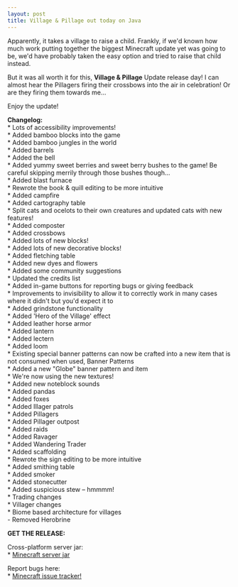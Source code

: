 ```yaml
---
layout: post
title: Village & Pillage out today on Java
---
```


Apparently, it takes a village to raise a child. Frankly, if we'd known how much work putting together the biggest Minecraft update yet was going to be, we'd have probably taken the easy option and tried to raise that child instead.

But it was all worth it for this, **Village & Pillage** Update release day! I can almost hear the Pillagers firing their crossbows into the air in celebration! Or are they firing them towards me...

Enjoy the update!

**Changelog:**<br>
\* Lots of accessibility improvements!<br>
\* Added bamboo blocks into the game<br>
\* Added bamboo jungles in the world<br>
\* Added barrels<br>
\* Added the bell<br>
\* Added yummy sweet berries and sweet berry bushes to the game! Be careful skipping merrily through those bushes though...<br>
\* Added blast furnace<br>
\* Rewrote the book & quill editing to be more intuitive<br>
\* Added campfire<br>
\* Added cartography table<br>
\* Split cats and ocelots to their own creatures and updated cats with new features!<br>
\* Added composter<br>
\* Added crossbows<br>
\* Added lots of new blocks!<br>
\* Added lots of new decorative blocks!<br>
\* Added fletching table<br>
\* Added new dyes and flowers<br>
\* Added some community suggestions<br>
\* Updated the credits list<br>
\* Added in-game buttons for reporting bugs or giving feedback<br>
\* Improvements to invisibility to allow it to correctly work in many cases where it didn't but you'd expect it to<br>
\* Added grindstone functionality<br>
\* Added 'Hero of the Village' effect<br>
\* Added leather horse armor<br>
\* Added lantern<br>
\* Added lectern<br>
\* Added loom<br>
\* Existing special banner patterns can now be crafted into a new item that is not consumed when used, Banner Patterns<br>
\* Added a new "Globe" banner pattern and item<br>
\* We're now using the new textures!<br>
\* Added new noteblock sounds<br>
\* Added pandas<br>
\* Added foxes<br>
\* Added Illager patrols<br>
\* Added Pillagers<br>
\* Added Pillager outpost<br>
\* Added raids<br>
\* Added Ravager<br>
\* Added Wandering Trader<br>
\* Added scaffolding<br>
\* Rewrote the sign editing to be more intuitive<br>
\* Added smithing table<br>
\* Added smoker<br>
\* Added stonecutter<br>
\* Added suspicious stew – hmmmm!<br>
\* Trading changes<br>
\* Villager changes<br>
\* Biome based architecture for villages<br>
\- Removed Herobrine<br>

**GET THE RELEASE:**

Cross-platform server jar:<br>
\* [Minecraft server jar](https://launcher.mojang.com/v1/objects/f1a0073671057f01aa843443fef34330281333ce/server.jar)<br>

Report bugs here:<br>
\* [Minecraft issue tracker!](https://bugs.mojang.com/browse/MC)<br>